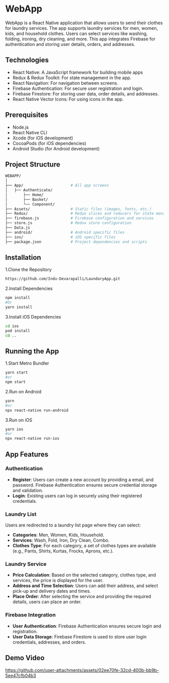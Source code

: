 # WebApp
WebApp is a React Native application that allows users to send their clothes for laundry services. The app supports laundry services for men, women, kids, and household clothes. Users can select services like washing, folding, ironing, dry cleaning, and more. This app integrates Firebase for authentication and storing user details, orders, and addresses.
## Technologies
* React Native: A JavaScript framework for building mobile apps
* Redux & Redux Toolkit: For state management in the app.
* React Navigation: For navigation between screens.
* Firebase Authentication: For secure user registration and login.
* Firebase Firestore: For storing user data, order details, and addresses.
* React Native Vector Icons: For using icons in the app.
## Prerequisites
* Node.js
* React Native CLI
* Xcode (for iOS development)
* CocoaPods (for iOS dependencies)
* Android Studio (for Android development)
## Project Structure
```bash
WEBAPP/
│
├── App/                     # All app screens
│   ├── Authenticate/
│       ├── Home/
│       ├── Basket/
│       └── Component/
├── Assets/                  # Static files (images, fonts, etc.)
├── Redux/                   # Redux slices and reducers for state management
├── firebase.js              # Firebase configuration and services
├── store.js                 # Redux store configuration
├── Data.js 
├── android/                 # Android specific files
├── ios/                     # iOS specific files
├── package.json             # Project dependencies and scripts
```
## Installation
1.Clone the Repository
```bash
https://github.com/Indu-Devarapalli/LaundaryApp.git
```
2.Install Dependencies
```bash
npm install
#Or 
yarn install
```
3.Install iOS Dependencies
```bash
cd ios
pod install
cd ..
```
## Running the App
1.Start Metro Bundler
```bash
yarn start
#or
npm start
```
2.Run on Android
```bash
yarn 
#or
npx react-native run-android
```
3.Run on iOS
```bash
yarn ios
#or
npx react-native run-ios
```
## App Features
### Authentication
* **Register**: Users can create a new account by providing a email, and password. Firebase Authentication ensures secure credential storage and validation.
* **Login**: Existing users can log in securely using their registered credentials.
### Laundry List
Users are redirected to a laundry list page where they can select:
* **Categories**: Men, Women, Kids, Household.
* **Services**: Wash, Fold, Iron, Dry Clean, Combo.
* **Clothes Type**: For each category, a set of clothes types are available (e.g., Pants, Shirts, Kurtas, Frocks, Aprons, etc.).
### Laundry Service
* **Price Calculation**: Based on the selected category, clothes type, and services, the price is displayed for the user.
* **Address and Time Selection**: Users can add their address, and select pick-up and delivery dates and times.
* **Place Order**: After selecting the service and providing the required details, users can place an order.
### Firebase Integration
* **User Authentication**: Firebase Authentication ensures secure login and registration.
* **User Data Storage**: Firebase Firestore is used to store user login credentials, addresses, and orders.
## Demo Video
https://github.com/user-attachments/assets/02ee70fe-32cd-400b-bb9b-5ee47cfb04b3


